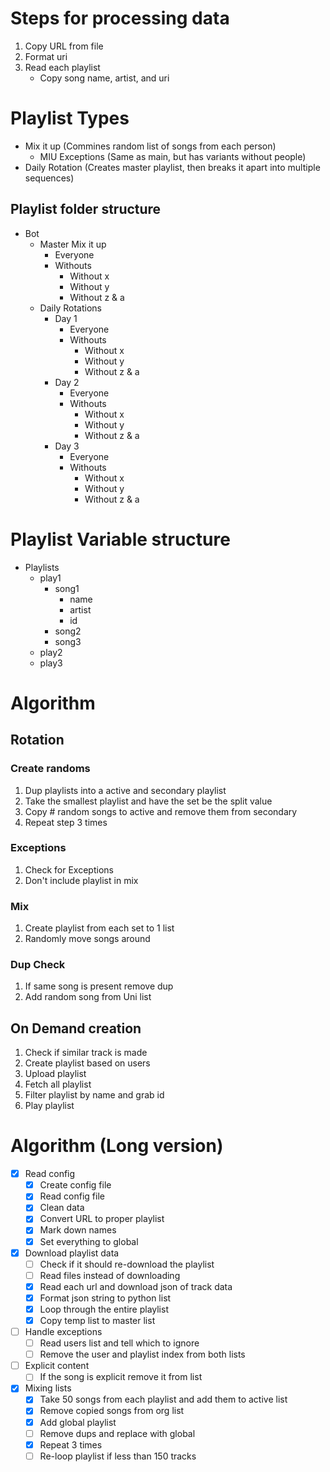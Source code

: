 # Steps for processing data

1. Copy URL from file
2. Format uri
3. Read each playlist
   - Copy song name, artist, and uri


# Playlist Types
- Mix it up (Commines random list of songs from each person)
  - MIU Exceptions (Same as main, but has variants without people)
- Daily Rotation (Creates master playlist, then breaks it apart into multiple sequences)

## Playlist folder structure
- Bot
  - Master Mix it up
    - Everyone
    - Withouts
      - Without x
      - Without y
      - Without z & a
  - Daily Rotations
    - Day 1
      - Everyone
      - Withouts
        - Without x
        - Without y
        - Without z & a
    - Day 2
      - Everyone
      - Withouts
        - Without x
        - Without y
        - Without z & a
    - Day 3
      - Everyone
      - Withouts
        - Without x
        - Without y
        - Without z & a


# Playlist Variable structure
- Playlists
  - play1
    - song1
      - name
      - artist
      - id
    - song2
    - song3
  - play2
  - play3

# Algorithm

## Rotation

### Create randoms
1. Dup playlists into a active and secondary playlist
2. Take the smallest playlist and have the set be the split value
3. Copy # random songs to active and remove them from secondary
4. Repeat step 3 times

### Exceptions
1. Check for Exceptions
2. Don't include playlist in mix

### Mix
1. Create playlist from each set to 1 list
2. Randomly move songs around

### Dup Check
1. If same song is present remove dup
2. Add random song from Uni list


## On Demand creation
1. Check if similar track is made
2. Create playlist based on users
3. Upload playlist
4. Fetch all playlist
5. Filter playlist by name and grab id
6. Play playlist


# Algorithm (Long version)
- [X] Read config
  - [X] Create config file
  - [X] Read config file
  - [X] Clean data
  - [X] Convert URL to proper playlist
  - [X] Mark down names
  - [X] Set everything to global
- [X] Download playlist data
  - [ ] Check if it should re-download the playlist
  - [ ] Read files instead of downloading
  - [X] Read each url and download json of track data
  - [X] Format json string to python list
  - [X] Loop through the entire playlist
  - [X] Copy temp list to master list
- [ ] Handle exceptions
  - [ ] Read users list and tell which to ignore
  - [ ] Remove the user and playlist index from both lists
- [ ] Explicit content
  - [ ] If the song is explicit remove it from list
- [X] Mixing lists
  - [X] Take 50 songs from each playlist and add them to active list
  - [X] Remove copied songs from org list
  - [X] Add global playlist
  - [ ] Remove dups and replace with global
  - [X] Repeat 3 times
  - [ ] Re-loop playlist if less than 150 tracks